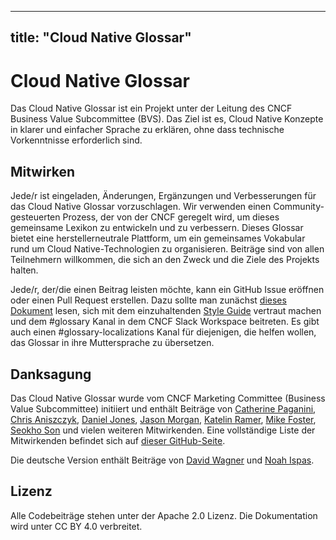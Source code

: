 
---
title: "Cloud Native Glossar"
---

# Cloud Native Glossar

Das Cloud Native Glossar ist ein Projekt unter der Leitung des CNCF Business Value Subcommittee (BVS). Das Ziel ist es, Cloud Native Konzepte in klarer und einfacher Sprache zu erklären, ohne dass technische Vorkenntnisse erforderlich sind.


## Mitwirken
Jede/r ist eingeladen, Änderungen, Ergänzungen und Verbesserungen für das Cloud Native Glossar vorzuschlagen. Wir verwenden einen Community-gesteuerten Prozess, der von der CNCF geregelt wird, um dieses gemeinsame Lexikon zu entwickeln und zu verbessern. Dieses Glossar bietet eine herstellerneutrale Plattform, um ein gemeinsames Vokabular rund um Cloud Native-Technologien zu organisieren. Beiträge sind von allen Teilnehmern willkommen, die sich an den Zweck und die Ziele des Projekts halten.

Jede/r, der/die einen Beitrag leisten möchte, kann ein GitHub Issue eröffnen oder einen Pull Request erstellen. Dazu sollte man zunächst [dieses Dokument](/contribute/) lesen, sich mit dem einzuhaltenden [Style Guide](/style-guide/) vertraut machen und dem #glossary Kanal in dem CNCF Slack Workspace beitreten. Es gibt auch einen #glossary-localizations Kanal für diejenigen, die helfen wollen, das Glossar in ihre Muttersprache zu übersetzen.


## Danksagung

Das Cloud Native Glossar wurde vom CNCF Marketing
Committee (Business Value Subcommittee) initiiert und enthält
Beiträge von [Catherine Paganini](https://www.linkedin.com/in/catherinepaganini/en/), [Chris Aniszczyk](https://www.linkedin.com/in/caniszczyk/),
[Daniel Jones](https://www.linkedin.com/in/danieljoneseb/?originalSubdomain=uk), [Jason Morgan](https://www.linkedin.com/in/jasonmorgan2/), [Katelin Ramer](https://www.linkedin.com/in/katelinramer/), [Mike Foster](https://www.linkedin.com/in/mfosterche/?originalSubdomain=ca), [Seokho Son](https://www.linkedin.com/in/seokho-son/) und vielen weiteren Mitwirkenden. Eine vollständige Liste der Mitwirkenden befindet sich auf [dieser GitHub-Seite](https://github.com/cncf/glossary/graphs/contributors).

Die deutsche Version enthält Beiträge von [David Wagner](https://www.linkedin.com/in/david-wagner-dataone/) und [Noah Ispas](https://www.linkedin.com/in/noah-ispas-0665b42a/).

## Lizenz

Alle Codebeiträge stehen unter der Apache 2.0 Lizenz. Die Dokumentation wird unter CC BY 4.0 verbreitet.
